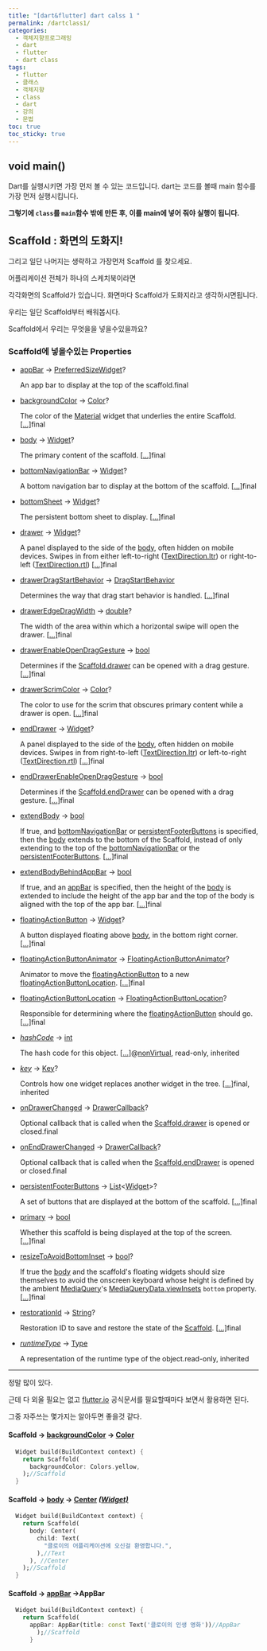 ```yaml
---
title: "[dart&flutter] dart calss 1 "
permalink: /dartclass1/
categories: 
  - 객체지향프로그래밍
  - dart
  - flutter
  - dart class
tags: 
  - flutter
  - 클래스
  - 객체지향
  - class
  - dart
  - 강의
  - 문법
toc: true
toc_sticky: true
---
```


## void main()

Dart를 실행시키면 가장 먼저 볼 수 있는 코드입니다. dart는 코드를 볼때 main 함수를 가장 먼저 실행시킵니다.

**그렇기에 `class`를 `main`함수 밖에 만든 후, 이를 main에 넣어 줘야 실행이 됩니다.**



## Scaffold : 화면의 도화지!

그리고 일단 나머지는 생략하고 가장먼저 Scaffold 를 찾으세요.

어플리케이션 전체가 하나의 스케치북이라면

각각화면의 Scaffold가 있습니다. 화면마다 Scaffold가 도화지라고 생각하시면됩니다.

우리는 일단 Scaffold부터 배워봅시다.

Scaffold에서 우리는 무엇을을 넣을수있을까요?



### Scaffold에 넣을수있는 Properties

- [appBar](https://api.flutter.dev/flutter/material/Scaffold/appBar.html) → [PreferredSizeWidget](https://api.flutter.dev/flutter/widgets/PreferredSizeWidget-class.html)?

  An app bar to display at the top of the scaffold.final

- [backgroundColor](https://api.flutter.dev/flutter/material/Scaffold/backgroundColor.html) → [Color](https://api.flutter.dev/flutter/dart-ui/Color-class.html)?

  The color of the [Material](https://api.flutter.dev/flutter/material/Material-class.html) widget that underlies the entire Scaffold. [[...\]](https://api.flutter.dev/flutter/material/Scaffold/backgroundColor.html)final

- [body](https://api.flutter.dev/flutter/material/Scaffold/body.html) → [Widget](https://api.flutter.dev/flutter/widgets/Widget-class.html)?

  The primary content of the scaffold. [[...\]](https://api.flutter.dev/flutter/material/Scaffold/body.html)final

- [bottomNavigationBar](https://api.flutter.dev/flutter/material/Scaffold/bottomNavigationBar.html) → [Widget](https://api.flutter.dev/flutter/widgets/Widget-class.html)?

  A bottom navigation bar to display at the bottom of the scaffold. [[...\]](https://api.flutter.dev/flutter/material/Scaffold/bottomNavigationBar.html)final

- [bottomSheet](https://api.flutter.dev/flutter/material/Scaffold/bottomSheet.html) → [Widget](https://api.flutter.dev/flutter/widgets/Widget-class.html)?

  The persistent bottom sheet to display. [[...\]](https://api.flutter.dev/flutter/material/Scaffold/bottomSheet.html)final

- [drawer](https://api.flutter.dev/flutter/material/Scaffold/drawer.html) → [Widget](https://api.flutter.dev/flutter/widgets/Widget-class.html)?

  A panel displayed to the side of the [body](https://api.flutter.dev/flutter/material/Scaffold/body.html), often hidden on mobile devices. Swipes in from either left-to-right ([TextDirection.ltr](https://api.flutter.dev/flutter/dart-ui/TextDirection-class.html)) or right-to-left ([TextDirection.rtl](https://api.flutter.dev/flutter/dart-ui/TextDirection-class.html)) [[...\]](https://api.flutter.dev/flutter/material/Scaffold/drawer.html)final

- [drawerDragStartBehavior](https://api.flutter.dev/flutter/material/Scaffold/drawerDragStartBehavior.html) → [DragStartBehavior](https://api.flutter.dev/flutter/gestures/DragStartBehavior-class.html)

  Determines the way that drag start behavior is handled. [[...\]](https://api.flutter.dev/flutter/material/Scaffold/drawerDragStartBehavior.html)final

- [drawerEdgeDragWidth](https://api.flutter.dev/flutter/material/Scaffold/drawerEdgeDragWidth.html) → [double](https://api.flutter.dev/flutter/dart-core/double-class.html)?

  The width of the area within which a horizontal swipe will open the drawer. [[...\]](https://api.flutter.dev/flutter/material/Scaffold/drawerEdgeDragWidth.html)final

- [drawerEnableOpenDragGesture](https://api.flutter.dev/flutter/material/Scaffold/drawerEnableOpenDragGesture.html) → [bool](https://api.flutter.dev/flutter/dart-core/bool-class.html)

  Determines if the [Scaffold.drawer](https://api.flutter.dev/flutter/material/Scaffold/drawer.html) can be opened with a drag gesture. [[...\]](https://api.flutter.dev/flutter/material/Scaffold/drawerEnableOpenDragGesture.html)final

- [drawerScrimColor](https://api.flutter.dev/flutter/material/Scaffold/drawerScrimColor.html) → [Color](https://api.flutter.dev/flutter/dart-ui/Color-class.html)?

  The color to use for the scrim that obscures primary content while a drawer is open. [[...\]](https://api.flutter.dev/flutter/material/Scaffold/drawerScrimColor.html)final

- [endDrawer](https://api.flutter.dev/flutter/material/Scaffold/endDrawer.html) → [Widget](https://api.flutter.dev/flutter/widgets/Widget-class.html)?

  A panel displayed to the side of the [body](https://api.flutter.dev/flutter/material/Scaffold/body.html), often hidden on mobile devices. Swipes in from right-to-left ([TextDirection.ltr](https://api.flutter.dev/flutter/dart-ui/TextDirection-class.html)) or left-to-right ([TextDirection.rtl](https://api.flutter.dev/flutter/dart-ui/TextDirection-class.html)) [[...\]](https://api.flutter.dev/flutter/material/Scaffold/endDrawer.html)final

- [endDrawerEnableOpenDragGesture](https://api.flutter.dev/flutter/material/Scaffold/endDrawerEnableOpenDragGesture.html) → [bool](https://api.flutter.dev/flutter/dart-core/bool-class.html)

  Determines if the [Scaffold.endDrawer](https://api.flutter.dev/flutter/material/Scaffold/endDrawer.html) can be opened with a drag gesture. [[...\]](https://api.flutter.dev/flutter/material/Scaffold/endDrawerEnableOpenDragGesture.html)final

- [extendBody](https://api.flutter.dev/flutter/material/Scaffold/extendBody.html) → [bool](https://api.flutter.dev/flutter/dart-core/bool-class.html)

  If true, and [bottomNavigationBar](https://api.flutter.dev/flutter/material/Scaffold/bottomNavigationBar.html) or [persistentFooterButtons](https://api.flutter.dev/flutter/material/Scaffold/persistentFooterButtons.html) is specified, then the [body](https://api.flutter.dev/flutter/material/Scaffold/body.html) extends to the bottom of the Scaffold, instead of only extending to the top of the [bottomNavigationBar](https://api.flutter.dev/flutter/material/Scaffold/bottomNavigationBar.html) or the [persistentFooterButtons](https://api.flutter.dev/flutter/material/Scaffold/persistentFooterButtons.html). [[...\]](https://api.flutter.dev/flutter/material/Scaffold/extendBody.html)final

- [extendBodyBehindAppBar](https://api.flutter.dev/flutter/material/Scaffold/extendBodyBehindAppBar.html) → [bool](https://api.flutter.dev/flutter/dart-core/bool-class.html)

  If true, and an [appBar](https://api.flutter.dev/flutter/material/Scaffold/appBar.html) is specified, then the height of the [body](https://api.flutter.dev/flutter/material/Scaffold/body.html) is extended to include the height of the app bar and the top of the body is aligned with the top of the app bar. [[...\]](https://api.flutter.dev/flutter/material/Scaffold/extendBodyBehindAppBar.html)final

- [floatingActionButton](https://api.flutter.dev/flutter/material/Scaffold/floatingActionButton.html) → [Widget](https://api.flutter.dev/flutter/widgets/Widget-class.html)?

  A button displayed floating above [body](https://api.flutter.dev/flutter/material/Scaffold/body.html), in the bottom right corner. [[...\]](https://api.flutter.dev/flutter/material/Scaffold/floatingActionButton.html)final

- [floatingActionButtonAnimator](https://api.flutter.dev/flutter/material/Scaffold/floatingActionButtonAnimator.html) → [FloatingActionButtonAnimator](https://api.flutter.dev/flutter/material/FloatingActionButtonAnimator-class.html)?

  Animator to move the [floatingActionButton](https://api.flutter.dev/flutter/material/Scaffold/floatingActionButton.html) to a new [floatingActionButtonLocation](https://api.flutter.dev/flutter/material/Scaffold/floatingActionButtonLocation.html). [[...\]](https://api.flutter.dev/flutter/material/Scaffold/floatingActionButtonAnimator.html)final

- [floatingActionButtonLocation](https://api.flutter.dev/flutter/material/Scaffold/floatingActionButtonLocation.html) → [FloatingActionButtonLocation](https://api.flutter.dev/flutter/material/FloatingActionButtonLocation-class.html)?

  Responsible for determining where the [floatingActionButton](https://api.flutter.dev/flutter/material/Scaffold/floatingActionButton.html) should go. [[...\]](https://api.flutter.dev/flutter/material/Scaffold/floatingActionButtonLocation.html)final

- *[hashCode](https://api.flutter.dev/flutter/widgets/Widget/hashCode.html)* → [int](https://api.flutter.dev/flutter/dart-core/int-class.html)

  The hash code for this object. [[...\]](https://api.flutter.dev/flutter/widgets/Widget/hashCode.html)@[nonVirtual](https://api.flutter.dev/flutter/meta/nonVirtual-constant.html), read-only, inherited

- *[key](https://api.flutter.dev/flutter/widgets/Widget/key.html)* → [Key](https://api.flutter.dev/flutter/foundation/Key-class.html)?

  Controls how one widget replaces another widget in the tree. [[...\]](https://api.flutter.dev/flutter/widgets/Widget/key.html)final, inherited

- [onDrawerChanged](https://api.flutter.dev/flutter/material/Scaffold/onDrawerChanged.html) → [DrawerCallback](https://api.flutter.dev/flutter/material/DrawerCallback.html)?

  Optional callback that is called when the [Scaffold.drawer](https://api.flutter.dev/flutter/material/Scaffold/drawer.html) is opened or closed.final

- [onEndDrawerChanged](https://api.flutter.dev/flutter/material/Scaffold/onEndDrawerChanged.html) → [DrawerCallback](https://api.flutter.dev/flutter/material/DrawerCallback.html)?

  Optional callback that is called when the [Scaffold.endDrawer](https://api.flutter.dev/flutter/material/Scaffold/endDrawer.html) is opened or closed.final

- [persistentFooterButtons](https://api.flutter.dev/flutter/material/Scaffold/persistentFooterButtons.html) → [List](https://api.flutter.dev/flutter/dart-core/List-class.html)<[Widget](https://api.flutter.dev/flutter/widgets/Widget-class.html)>?

  A set of buttons that are displayed at the bottom of the scaffold. [[...\]](https://api.flutter.dev/flutter/material/Scaffold/persistentFooterButtons.html)final

- [primary](https://api.flutter.dev/flutter/material/Scaffold/primary.html) → [bool](https://api.flutter.dev/flutter/dart-core/bool-class.html)

  Whether this scaffold is being displayed at the top of the screen. [[...\]](https://api.flutter.dev/flutter/material/Scaffold/primary.html)final

- [resizeToAvoidBottomInset](https://api.flutter.dev/flutter/material/Scaffold/resizeToAvoidBottomInset.html) → [bool](https://api.flutter.dev/flutter/dart-core/bool-class.html)?

  If true the [body](https://api.flutter.dev/flutter/material/Scaffold/body.html) and the scaffold's floating widgets should size themselves to avoid the onscreen keyboard whose height is defined by the ambient [MediaQuery](https://api.flutter.dev/flutter/widgets/MediaQuery-class.html)'s [MediaQueryData.viewInsets](https://api.flutter.dev/flutter/widgets/MediaQueryData/viewInsets.html) `bottom` property. [[...\]](https://api.flutter.dev/flutter/material/Scaffold/resizeToAvoidBottomInset.html)final

- [restorationId](https://api.flutter.dev/flutter/material/Scaffold/restorationId.html) → [String](https://api.flutter.dev/flutter/dart-core/String-class.html)?

  Restoration ID to save and restore the state of the [Scaffold](https://api.flutter.dev/flutter/material/Scaffold-class.html). [[...\]](https://api.flutter.dev/flutter/material/Scaffold/restorationId.html)final

- *[runtimeType](https://api.flutter.dev/flutter/dart-core/Object/runtimeType.html)* → [Type](https://api.flutter.dev/flutter/dart-core/Type-class.html)

  A representation of the runtime type of the object.read-only, inherited



<hr>

정말 많이 있다. 

근데 다 외울 필요는 없고 [flutter.io](https://api.flutter.dev/flutter/material/Scaffold-class.html) 공식문서를 필요할때마다 보면서 활용하면 된다.

그중 자주쓰는 몇가지는 알아두면 좋을것 같다.



#### Scaffold →  [backgroundColor](https://api.flutter.dev/flutter/material/Scaffold/backgroundColor.html) → [Color](https://api.flutter.dev/flutter/dart-ui/Color-class.html)



```dart
  Widget build(BuildContext context) {
    return Scaffold(
      backgroundColor: Colors.yellow,
    );//Scaffold
  }
```





#### Scaffold →  [body](https://api.flutter.dev/flutter/material/Scaffold/body.html) → <u>Center</u> [*(Widget)*](https://api.flutter.dev/flutter/widgets/Widget-class.html)  





```dart
  Widget build(BuildContext context) {
    return Scaffold(
      body: Center(
        child: Text(
          "클로이의 어플리케이션에 오신걸 환영합니다.",
        ),//Text
      ), //Center
    );//Scaffold
  }
```





#### Scaffold → [appBar](https://api.flutter.dev/flutter/material/Scaffold/appBar.html) →AppBar

```dart
  Widget build(BuildContext context) {
    return Scaffold(
      appBar: AppBar(title: const Text('클로이의 인생 영화'))//AppBar
      	);//Scaffold
      }
```

